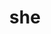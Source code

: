 ---
category: 3-letters
denotation: null
name: she
reference_link: https://www.etymonline.com/word/she
root_language: null
root_name: null
title: she
type: free
word_sums:
- respelling: she
  sum: 'She + '
---